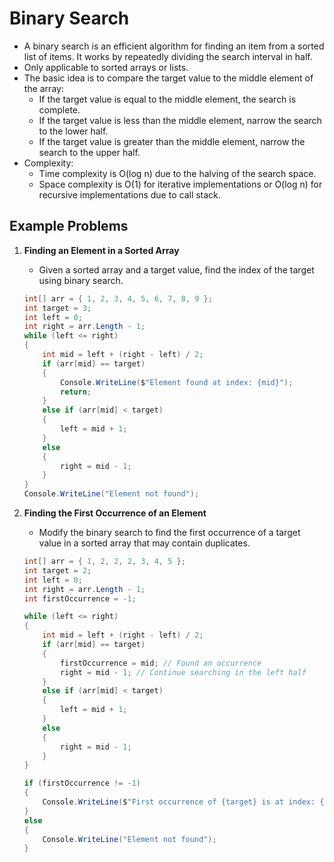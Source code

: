 # Binary Search

- A binary search is an efficient algorithm for finding an item from a sorted list of items. It works by repeatedly dividing the search interval in half.
- Only applicable to sorted arrays or lists.
- The basic idea is to compare the target value to the middle element of the array:
  - If the target value is equal to the middle element, the search is complete.
  - If the target value is less than the middle element, narrow the search to the lower half.
  - If the target value is greater than the middle element, narrow the search to the upper half.
- Complexity:
  - Time complexity is O(log n) due to the halving of the search space.
  - Space complexity is O(1) for iterative implementations or O(log n) for recursive implementations due to call stack.

## Example Problems

1. **Finding an Element in a Sorted Array**

   - Given a sorted array and a target value, find the index of the target using binary search.

   ```csharp
   int[] arr = { 1, 2, 3, 4, 5, 6, 7, 8, 9 };
   int target = 3;
   int left = 0;
   int right = arr.Length - 1;
   while (left <= right)
   {
       int mid = left + (right - left) / 2;
       if (arr[mid] == target)
       {
           Console.WriteLine($"Element found at index: {mid}");
           return;
       }
       else if (arr[mid] < target)
       {
           left = mid + 1;
       }
       else
       {
           right = mid - 1;
       }
   }
   Console.WriteLine("Element not found");
   ```

2. **Finding the First Occurrence of an Element**

   - Modify the binary search to find the first occurrence of a target value in a sorted array that may contain duplicates.

   ```csharp
   int[] arr = { 1, 2, 2, 2, 3, 4, 5 };
   int target = 2;
   int left = 0;
   int right = arr.Length - 1;
   int firstOccurrence = -1;

   while (left <= right)
   {
       int mid = left + (right - left) / 2;
       if (arr[mid] == target)
       {
           firstOccurrence = mid; // Found an occurrence
           right = mid - 1; // Continue searching in the left half
       }
       else if (arr[mid] < target)
       {
           left = mid + 1;
       }
       else
       {
           right = mid - 1;
       }
   }

   if (firstOccurrence != -1)
   {
       Console.WriteLine($"First occurrence of {target} is at index: {firstOccurrence}");
   }
   else
   {
       Console.WriteLine("Element not found");
   }
   ```
